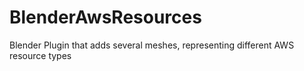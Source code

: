 # BlenderAwsResources
Blender Plugin that adds several meshes, representing different AWS resource types
